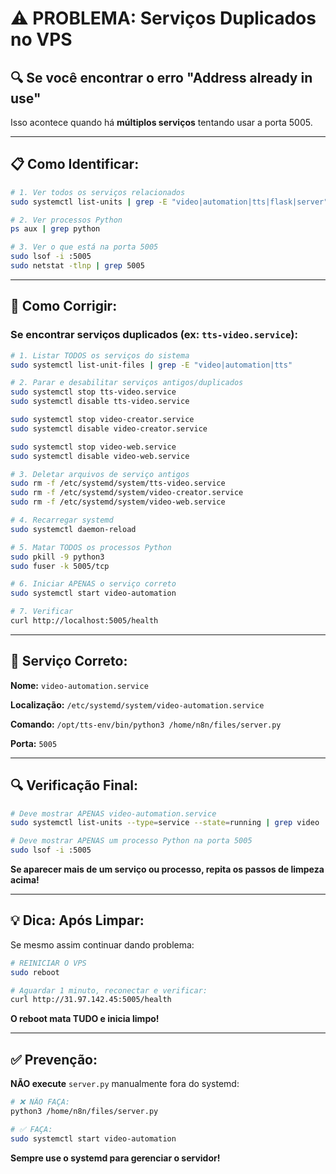 # ⚠️ PROBLEMA: Serviços Duplicados no VPS

## 🔍 **Se você encontrar o erro "Address already in use"**

Isso acontece quando há **múltiplos serviços** tentando usar a porta 5005.

---

## 📋 **Como Identificar:**

```bash
# 1. Ver todos os serviços relacionados
sudo systemctl list-units | grep -E "video|automation|tts|flask|server"

# 2. Ver processos Python
ps aux | grep python

# 3. Ver o que está na porta 5005
sudo lsof -i :5005
sudo netstat -tlnp | grep 5005
```

---

## 🔧 **Como Corrigir:**

### **Se encontrar serviços duplicados (ex: `tts-video.service`):**

```bash
# 1. Listar TODOS os serviços do sistema
sudo systemctl list-unit-files | grep -E "video|automation|tts"

# 2. Parar e desabilitar serviços antigos/duplicados
sudo systemctl stop tts-video.service
sudo systemctl disable tts-video.service

sudo systemctl stop video-creator.service
sudo systemctl disable video-creator.service

sudo systemctl stop video-web.service
sudo systemctl disable video-web.service

# 3. Deletar arquivos de serviço antigos
sudo rm -f /etc/systemd/system/tts-video.service
sudo rm -f /etc/systemd/system/video-creator.service
sudo rm -f /etc/systemd/system/video-web.service

# 4. Recarregar systemd
sudo systemctl daemon-reload

# 5. Matar TODOS os processos Python
sudo pkill -9 python3
sudo fuser -k 5005/tcp

# 6. Iniciar APENAS o serviço correto
sudo systemctl start video-automation

# 7. Verificar
curl http://localhost:5005/health
```

---

## 🚨 **Serviço Correto:**

**Nome:** `video-automation.service`

**Localização:** `/etc/systemd/system/video-automation.service`

**Comando:** `/opt/tts-env/bin/python3 /home/n8n/files/server.py`

**Porta:** `5005`

---

## 🔍 **Verificação Final:**

```bash
# Deve mostrar APENAS video-automation.service
sudo systemctl list-units --type=service --state=running | grep video

# Deve mostrar APENAS um processo Python na porta 5005
sudo lsof -i :5005
```

**Se aparecer mais de um serviço ou processo, repita os passos de limpeza acima!**

---

## 💡 **Dica: Após Limpar:**

Se mesmo assim continuar dando problema:

```bash
# REINICIAR O VPS
sudo reboot

# Aguardar 1 minuto, reconectar e verificar:
curl http://31.97.142.45:5005/health
```

**O reboot mata TUDO e inicia limpo!**

---

## ✅ **Prevenção:**

**NÃO execute** `server.py` manualmente fora do systemd:
```bash
# ❌ NÃO FAÇA:
python3 /home/n8n/files/server.py

# ✅ FAÇA:
sudo systemctl start video-automation
```

**Sempre use o systemd para gerenciar o servidor!**

